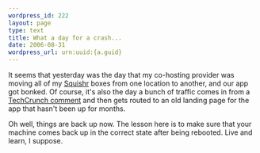 ```yaml
--- 
wordpress_id: 222
layout: page
type: text
title: What a day for a crash...
date: 2006-08-31  
wordpress_url: urn:uuid:{a.guid}
---
```

<p>It seems that yesterday was the day that my co-hosting provider was moving all of my <a href="http://www.squishr.com" title="Squishr">Squishr</a> boxes from one location to another, and our app got bonked.  Of course, it's also the day a bunch of traffic comes in from a <a href="http://www.techcrunch.com/2006/08/30/viewscore-aggregates-gadget-reviews/" title="">TechCrunch comment</a> and then gets routed to an old landing page for the app that hasn't been up for months.</p>

<p>Oh well, things are back up now.  The lesson here is to make sure that your machine comes back up in the correct state after being rebooted.  Live and learn, I suppose.</p>
